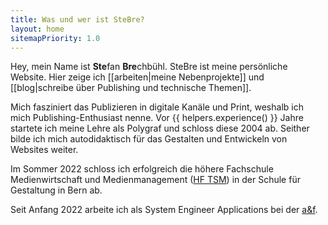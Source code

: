 ```yaml
---
title: Was und wer ist SteBre?
layout: home
sitemapPriority: 1.0
---
```

Hey, mein Name ist **Ste**fan **Bre**chbühl. SteBre ist meine persönliche Website. Hier zeige ich [[arbeiten|meine Nebenprojekte]] und [[blog|schreibe über Publishing und technische Themen]].

Mich fasziniert das Publizieren in digitale Kanäle und Print, weshalb ich mich Publishing-Enthusiast nenne. Vor {{ helpers.experience() }} Jahre startete ich meine Lehre als Polygraf und schloss diese 2004 ab. Seither bilde ich mich autodidaktisch für das Gestalten und Entwickeln von Websites weiter.

Im Sommer 2022 schloss ich erfolgreich die höhere Fachschule Medienwirtschaft und Medienmanagement ([HF TSM](https://sfgb-b.ch/bildungsangebote/hoehere-fachschule-hf/hf-medienwirtschaft-und-medienmanagement)) in der Schule für Gestaltung in Bern ab.

Seit Anfang 2022 arbeite ich als System Engineer Applications bei der [a&f](https://a-f.ch/).
